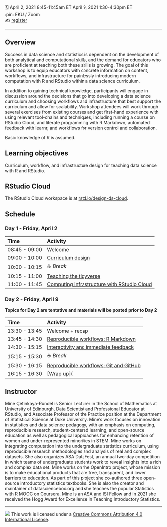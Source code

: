 :spiral_calendar: April 2, 2021 8:45-11:45am ET April 9, 2021  1:30-4:30pm ET  
:pin:             EKU / Zoom  
:writing_hand:    [register](https://eku.zoom.us/meeting/register/tJEsduqtqz4oGtAhcHSNhUNYQxCCeeH9ioJg)  

-----

## Overview

Success in data science and statistics is dependent on the development of both analytical and computational skills, and the demand for educators who are proficient at teaching both these skills is growing. The goal of this workshop is to equip educators with concrete information on content, workflows, and infrastructure for painlessly introducing modern computation with R and RStudio within a data science curriculum.

In addition to gaining technical knowledge, participants will engage in discussion around the decisions that go into developing a data science curriculum and choosing workflows and infrastructure that best support the curriculum and allow for scalability. Workshop attendees will work through several exercises from existing courses and get first-hand experience with using relevant tool-chains and techniques, including running a course on RStudio Cloud, and literate programming with R Markdown, automated feedback with learnr, and workflows for version control and collaboration.

Basic knowledge of R is assumed.

## Learning objectives

Curriculum, workflow, and infrastructure design for teaching data science with R and RStudio.

## RStudio Cloud

The RStudio Cloud workspace is at  [rstd.io/design-ds-cloud](https://rstd.io/design-ds-cloud).

## Schedule

### Day 1 - Friday, April 2

| Time          | Activity         |
| :------------ | :--------------- |
| 08:45 - 09:00 | Welcome  |
| 09:00 - 10:00 | [Curriculum design](https://github.com/mine-cetinkaya-rundel/2021-eku-design-ds/blob/master/materials/01-curriculum-design/01-curriculum-design.html) |
| 10:00 - 10:15 | :coffee: *Break*   |
| 10:15 - 11:00 | [Teaching the tidyverse](https://github.com/mine-cetinkaya-rundel/2021-eku-design-ds/blob/master/materials/02-teach-tidyverse/02-teach-tidyverse.html) |
| 11:00 - 11:45 | [Computing infrastructure with RStudio Cloud]() |

### Day 2 - Friday, April 9

**Topics for Day 2 are tentative and materials will be posted prior to Day 2**

| Time          | Activity         |
| :------------ | :--------------- |
| 13:30 - 13:45 | Welcome + recap  |
| 13:45 - 14:30 | [Reproducible workflows: R Markdown]() |
| 14:30 - 15:15 | [Interactivity and immediate feedback]() |
| 15:15 - 15:30 | :coffee: *Break*   |
| 15:30 - 16:15 | [Reproducible workflows: Git and GitHub]() |
| 16:15 - 16:30 | [Wrap up]( |

## Instructor

Mine Çetinkaya-Rundel is Senior Lecturer in the School of Mathematics at University of Edinburgh, Data Scientist and Professional Educator at RStudio, and Associate Professor of the Practice position at the Department of Statistical Science at Duke University. Mine’s work focuses on innovation in statistics and data science pedagogy, with an emphasis on computing, reproducible research, student-centered learning, and open-source education as well as pedagogical approaches for enhancing retention of women and under-represented minorities in STEM. Mine works on integrating computation into the undergraduate statistics curriculum, using reproducible research methodologies and analysis of real and complex datasets. She also organizes ASA DataFest, an annual two-day competition in which teams of undergraduate students work to reveal insights into a rich and complex data set. Mine works on the OpenIntro project, whose mission is to make educational products that are free, transparent, and lower barriers to education. As part of this project she co-authored three open-source introductory statistics textbooks. She is also the creator and maintainer of datasciencebox.org and she teaches the popular Statistics with R MOOC on Coursera. Mine is an ASA and ISI Fellow and in 2021 she received the Hogg Award for Excellence in Teaching Introductory Statistics.


-----

![](https://i.creativecommons.org/l/by/4.0/88x31.png) This work is
licensed under a [Creative Commons Attribution 4.0 International
License](https://creativecommons.org/licenses/by/4.0/).
